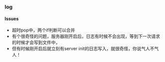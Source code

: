### log
#### Issues
- 超时pop中，两个if判断可以合并
- 有个很奇怪的问题，服务器刚开启后，日志有时候不会出现，等到下一次请求的时候才会写到文件中，
- 但有时候刚开启后就立刻有server init的日志写入，就很奇怪，你说气人不气人！